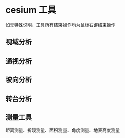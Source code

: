 # cesium 工具

如无特殊说明，工具所有结束操作均为鼠标右键结束操作

## 视域分析

## 通视分析

## 坡向分析

## 转台分析

## 测量工具

距离测量、折现测量、面积测量、角度测量、地表高度测量
